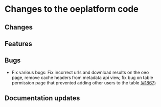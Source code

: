 <!--
SPDX-FileCopyrightText: 2025 Jonas Huber <jonas.huber@rl-institut.de>

SPDX-License-Identifier: CC0-1.0
-->

# Changes to the oeplatform code

## Changes

## Features

## Bugs

- Fix various bugs: Fix incorrect urls and download results on the oeo page, remove cache headers from metadata api view, fix bug on table permission page that prevented adding other users to the table [(#1867)](https://github.com/OpenEnergyPlatform/oeplatform/pull/1867)

## Documentation updates
